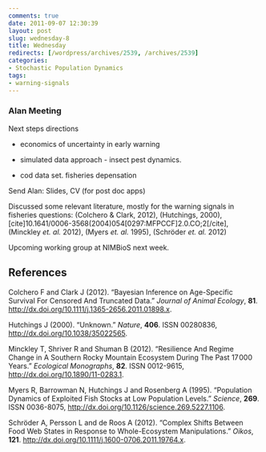 ```yaml
---
comments: true
date: 2011-09-07 12:30:39
layout: post
slug: wednesday-8
title: Wednesday
redirects: [/wordpress/archives/2539, /archives/2539]
categories:
- Stochastic Population Dynamics
tags:
- warning-signals
---
```


### Alan Meeting


Next steps directions



	
  * economics of uncertainty in early warning

	
  * simulated data approach - insect pest dynamics.

	
  * cod data set. fisheries depensation


Send Alan: Slides, CV (for post doc apps)

Discussed some relevant literature, mostly for the warning signals in fisheries questions:
(Colchero & Clark, 2012), (Hutchings, 2000), [cite]10.1641/0006-3568(2004)054[0297:MFPCCF]2.0.CO;2[/cite], (Minckley _et. al._ 2012), (Myers _et. al._ 1995), (Schröder _et. al._ 2012)

Upcoming working group at NIMBioS next week.


## References

<p>Colchero F and Clark J (2012).
&ldquo;Bayesian Inference on Age-Specific Survival For Censored And Truncated Data.&rdquo;
<EM>Journal of Animal Ecology</EM>, <B>81</B>.
<a href="http://dx.doi.org/10.1111/j.1365-2656.2011.01898.x">http://dx.doi.org/10.1111/j.1365-2656.2011.01898.x</a>.
<p>Hutchings J (2000).
&ldquo;Unknown.&rdquo;
<EM>Nature</EM>, <B>406</B>.
ISSN 00280836, <a href="http://dx.doi.org/10.1038/35022565">http://dx.doi.org/10.1038/35022565</a>.
<p>Minckley T, Shriver R and Shuman B (2012).
&ldquo;Resilience And Regime Change in A Southern Rocky Mountain Ecosystem During The Past 17 000 Years.&rdquo;
<EM>Ecological Monographs</EM>, <B>82</B>.
ISSN 0012-9615, <a href="http://dx.doi.org/10.1890/11-0283.1">http://dx.doi.org/10.1890/11-0283.1</a>.
<p>Myers R, Barrowman N, Hutchings J and Rosenberg A (1995).
&ldquo;Population Dynamics of Exploited Fish Stocks at Low Population Levels.&rdquo;
<EM>Science</EM>, <B>269</B>.
ISSN 0036-8075, <a href="http://dx.doi.org/10.1126/science.269.5227.1106">http://dx.doi.org/10.1126/science.269.5227.1106</a>.
<p>Schröder A, Persson L and de Roos A (2012).
&ldquo;Complex Shifts Between Food Web States in Response to Whole-Ecosystem Manipulations.&rdquo;
<EM>Oikos</EM>, <B>121</B>.
<a href="http://dx.doi.org/10.1111/j.1600-0706.2011.19764.x">http://dx.doi.org/10.1111/j.1600-0706.2011.19764.x</a>.
